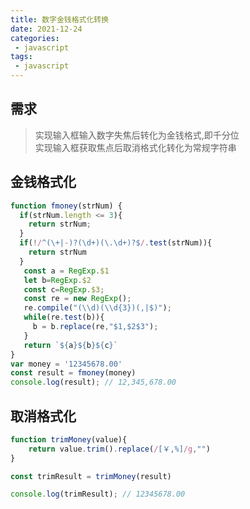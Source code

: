 ```yaml
---
title: 数字金钱格式化转换
date: 2021-12-24
categories:
 - javascript
tags:
 - javascript
---
```


## 需求
>实现输入框输入数字失焦后转化为金钱格式,即千分位\
>实现输入框获取焦点后取消格式化转化为常规字符串

## 金钱格式化

```js
function fmoney(strNum) {
  if(strNum.length <= 3){
    return strNum;
  }
  if(!/^(\+|-)?(\d+)(\.\d+)?$/.test(strNum)){
    return strNum
  }
   const a = RegExp.$1
   let b=RegExp.$2
   const c=RegExp.$3;
   const re = new RegExp();
   re.compile("(\\d)(\\d{3})(,|$)");
   while(re.test(b)){
     b = b.replace(re,"$1,$2$3");
   }
   return `${a}${b}${c}`
}
var money = '12345678.00'
const result = fmoney(money) 
console.log(result); // 12,345,678.00

```

## 取消格式化

```js
function trimMoney(value){
    return value.trim().replace(/[￥,%]/g,"")
}

const trimResult = trimMoney(result)

console.log(trimResult); // 12345678.00
```
<Valine/>
